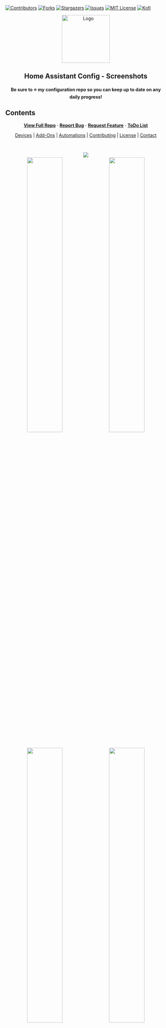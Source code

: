 <!-- TOP ROW OF BADGES -->
[![Contributors][contributors-shield]][contributors-url]
[![Forks][forks-shield]][forks-url]
[![Stargazers][stars-shield]][stars-url]
[![Issues][issues-shield]][issues-url]
[![MIT License][license-shield]][license-url]
[![Kofi][kofi-badge]][kofi-url]
<a name="readme-top"></a>

<!-- PROJECT HEADING -->
<div align="center">
<a href="https://github.com/smcnab1/home-assistant-config">
<img src="https://i.imgur.com/U4zDHO8.png" alt="Logo" width="150" height="150"></a>

## **Home Assistant Config - Screenshots**

#### Be sure to ⭐ my configuration repo so you can keep up to date on any daily progress!

</div>

<!-- CONTENTS -->

## Contents

<div align="center">
  
[**View Full Repo**](https://github.com/smcnab1/home-assistant-config)
**·**
[**Report Bug**](https://github.com/smcnab1/home-assistant-config/issues)
**·**
[**Request Feature**](https://github.com/smcnab1/home-assistant-config/issues)
**·**
[**ToDo List**](https://github.com/smcnab1/home-assistant-config/issues)

</div>

<div align="center">
  
[Devices](https://github.com/smcnab1/home-assistant-config#devices)
|
[Add-Ons](https://github.com/smcnab1/home-assistant-config#addon)
|
[Automations](https://github.com/smcnab1/home-assistant-config#automations)
|
[Contributing](https://github.com/smcnab1/home-assistant-config#contributing)
|
[License](https://github.com/smcnab1/home-assistant-config#license)
|
[Contact](https://github.com/smcnab1/home-assistant-config#contact)
</div>

<!-- START OF SCREENSHOTS -->

&nbsp;
<div align="center">
<img class="img" src="https://i.imgur.com/LG6EEuE.jpg" />
<div class='container'>
<img style="height: auto; width: 47%;" class="img" src="https://i.imgur.com/z3pnxzt.png" />
&nbsp;
&nbsp;
<img style="height: auto; width: 47%;" class="img" src="https://i.imgur.com/jSb6tzr.png" /></div>
</div></div>
&nbsp;
<div align="center">
<div class='container'>
<img style="height: auto; width: 47%;" class="img" src="https://i.imgur.com/KV0O8Pn.png" />
&nbsp;
&nbsp;
<img style="height: auto; width: 47%;" class="img" src="https://i.imgur.com/f4PgK65.png" /></div>
</div></div>

<!-- MARKDOWN LINKS & IMAGES -->

[contributors-shield]: https://img.shields.io/github/contributors/smcnab1/home-assistant-config.svg?style=for-the-badge
[contributors-url]: https://github.com/smcnab1/home-assistant-config/graphs/contributors
[forks-shield]: https://img.shields.io/github/forks/smcnab1/home-assistant-config.svg?style=for-the-badge
[forks-url]: https://github.com/smcnab1/home-assistant-config/network/members
[stars-shield]: https://img.shields.io/github/stars/smcnab1/home-assistant-config.svg?style=for-the-badge
[stars-url]: https://github.com/smcnab1/home-assistant-config/stargazers
[issues-shield]: https://img.shields.io/github/issues/smcnab1/home-assistant-config.svg?style=for-the-badge
[issues-url]: https://github.com/smcnab1/home-assistant-config/issues
[license-shield]: https://img.shields.io/github/license/smcnab1/home-assistant-config.svg?style=for-the-badge
[license-url]: https://github.com/smcnab1/home-assistant-config/blob/master/LICENSE.md
[linkedin-shield]: https://img.shields.io/badge/-LinkedIn-black.svg?style=for-the-badge&logo=linkedin&colorB=555
[linkedin-url]: https://www.linkedin.com/in/sammcnab/
[product-screenshot]: images/screenshot.png
[email-badge]: https://img.shields.io/badge/Gmail-D14836?style=for-the-badge&logo=gmail&logoColor=white
[email-url]: mailto:sammcnab.email@gmail.com
[signal-badge]: https://img.shields.io/badge/Signal-%23039BE5.svg?&style=for-the-badge&logo=Signal&logoColor=white
[signal-url]: https://signal.me/#p/+447513595678
[telegram-badge]: https://img.shields.io/badge/Telegram-2CA5E0?style=for-the-badge&logo=telegram&logoColor=white
[telegram-url]: https://t.me/sam_mcnab
[git-badge]: https://img.shields.io/badge/GitHub-100000?style=for-the-badge&logo=github&logoColor=white
[git-url]: https://github.com/smcnab1
[kofi-badge]: https://ko-fi.com/img/githubbutton_sm.svg
[kofi-url]: https://ko-fi.com/sammcnab1

